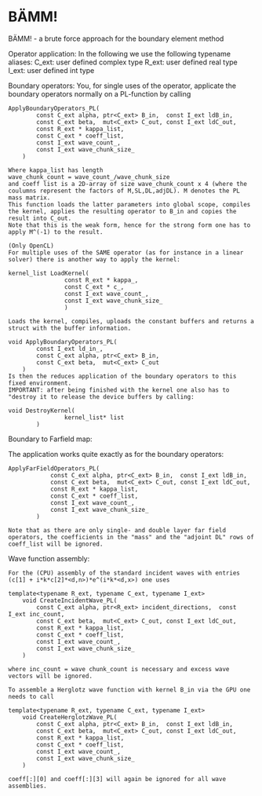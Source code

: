 # BÄMM!
BÄMM! - a brute force approach for the boundary element method

Operator application:
In the following we use the following typename aliases:
C_ext: user defined complex type
R_ext: user defined real type
I_ext: user defined int type

Boundary operators:
    You, for single uses of the operator, applicate the boundary operators normally on a PL-function by calling

    ApplyBoundaryOperators_PL(
            const C_ext alpha, ptr<C_ext> B_in,  const I_ext ldB_in,
            const C_ext beta,  mut<C_ext> C_out, const I_ext ldC_out,
            const R_ext * kappa_list,
            const C_ext * coeff_list,
            const I_ext wave_count_,
            const I_ext wave_chunk_size_
        )

    Where kappa_list has length 
    wave_chunk_count = wave_count_/wave_chunk_size
    and coeff list is a 2D-array of size wave_chunk_count x 4 (where the coulumns represent the factors of M,SL,DL,adjDL). M denotes the PL mass matrix.
    This function loads the latter parameters into global scope, compiles the kernel, applies the resulting operator to B_in and copies the result into C_out.
    Note that this is the weak form, hence for the strong form one has to apply M^(-1) to the result.

    (Only OpenCL)
    For multiple uses of the SAME operator (as for instance in a linear solver) there is another way to apply the kernel:

    kernel_list LoadKernel(
                    const R_ext * kappa_,
                    const C_ext * c_,
                    const I_ext wave_count_,
                    const I_ext wave_chunk_size_  
                    ) 

    Loads the kernel, compiles, uploads the constant buffers and returns a struct with the buffer information.

    void ApplyBoundaryOperators_PL(
            const I_ext ld_in_,
            const C_ext alpha, ptr<C_ext> B_in,
            const C_ext beta,  mut<C_ext> C_out
        )
    Is then the reduces application of the boundary operators to this fixed environment.
    IMPORTANT: after being finished with the kernel one also has to "destroy it to release the device buffers by calling:

    void DestroyKernel(
                    kernel_list* list
            )


Boundary to Farfield map:

The application works quite exactly as for the boundary operators:

    ApplyFarFieldOperators_PL(
                const C_ext alpha, ptr<C_ext> B_in,  const I_ext ldB_in,
                const C_ext beta,  mut<C_ext> C_out, const I_ext ldC_out,
                const R_ext * kappa_list,
                const C_ext * coeff_list,
                const I_ext wave_count_,
                const I_ext wave_chunk_size_
            )

    Note that as there are only single- and double layer far field operators, the coefficients in the "mass" and the "adjoint DL" rows of coeff_list will be ignored.

Wave function assembly:

    For the (CPU) assembly of the standard incident waves with entries (c[1] + i*k*c[2]*<d,n>)*e^(i*k*<d,x>) one uses

    template<typename R_ext, typename C_ext, typename I_ext>
        void CreateIncidentWave_PL(
            const C_ext alpha, ptr<R_ext> incident_directions,  const I_ext inc_count,
            const C_ext beta,  mut<C_ext> C_out, const I_ext ldC_out,
            const R_ext * kappa_list,
            const C_ext * coeff_list,
            const I_ext wave_count_,
            const I_ext wave_chunk_size_
        )

    where inc_count = wave chunk_count is necessary and excess wave vectors will be ignored.

    To assemble a Herglotz wave function with kernel B_in via the GPU one needs to call

    template<typename R_ext, typename C_ext, typename I_ext>
        void CreateHerglotzWave_PL(
            const C_ext alpha, ptr<C_ext> B_in,  const I_ext ldB_in,
            const C_ext beta,  mut<C_ext> C_out, const I_ext ldC_out,
            const R_ext * kappa_list,
            const C_ext * coeff_list,
            const I_ext wave_count_,
            const I_ext wave_chunk_size_
        )

    coeff[:][0] and coeff[:][3] will again be ignored for all wave assemblies.